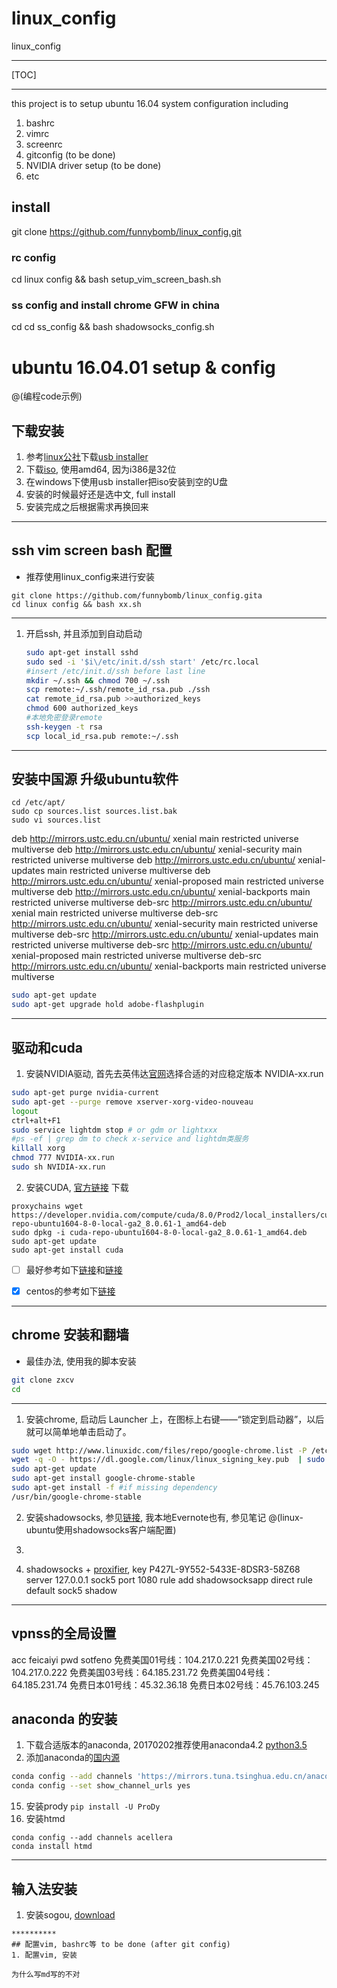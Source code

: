# linux_config
linux_config

***
[TOC]

***

this project is to setup ubuntu 16.04 system configuration
including
1. bashrc
2. vimrc
3. screenrc
4. gitconfig (to be done)
5. NVIDIA driver setup (to be done)
6. etc

## install

git clone https://github.com/funnybomb/linux_config.git

### rc config
cd linux config && bash setup_vim_screen_bash.sh

### ss config and install chrome GFW in china
cd cd ss_config && bash shadowsocks_config.sh


# ubuntu 16.04.01 setup & config

@(编程code示例)

## 下载安装
1. 参考[linux公社](http://www.linuxidc.com/Linux/2016-04/130520.htm)下载[usb installer](https://www.pendrivelinux.com/universal-usb-installer-easy-as-1-2-3/)
2. 下载[iso](http://mirrors.163.com/ubuntu-releases/16.04.1/), 使用amd64, 因为i386是32位
3. 在windows下使用usb installer把iso安装到空的U盘
4. 安装的时候最好还是选中文, full install
5. 安装完成之后根据需求再换回来

***
## ssh vim screen bash 配置

*  推荐使用linux_config来进行安装

```
git clone https://github.com/funnybomb/linux_config.gita 
cd linux config && bash xx.sh
```
	

***

1. 开启ssh, 并且添加到自动启动

	```bash
	sudo apt-get install sshd
	sudo sed -i '$i\/etc/init.d/ssh start' /etc/rc.local
	#insert /etc/init.d/ssh before last line
	mkdir ~/.ssh && chmod 700 ~/.ssh
	scp remote:~/.ssh/remote_id_rsa.pub ./ssh
	cat remote_id_rsa.pub >>authorized_keys
	chmod 600 authorized_keys
	#本地免密登录remote
	ssh-keygen -t rsa
	scp local_id_rsa.pub remote:~/.ssh
	```
***
## 安装中国源 升级ubuntu软件  
```
cd /etc/apt/
sudo cp sources.list sources.list.bak
sudo vi sources.list
```

deb http://mirrors.ustc.edu.cn/ubuntu/ xenial main restricted universe multiverse
deb http://mirrors.ustc.edu.cn/ubuntu/ xenial-security main restricted universe multiverse
deb http://mirrors.ustc.edu.cn/ubuntu/ xenial-updates main restricted universe multiverse
deb http://mirrors.ustc.edu.cn/ubuntu/ xenial-proposed main restricted universe multiverse
deb http://mirrors.ustc.edu.cn/ubuntu/ xenial-backports main restricted universe multiverse
deb-src http://mirrors.ustc.edu.cn/ubuntu/ xenial main restricted universe multiverse
deb-src http://mirrors.ustc.edu.cn/ubuntu/ xenial-security main restricted universe multiverse
deb-src http://mirrors.ustc.edu.cn/ubuntu/ xenial-updates main restricted universe multiverse
deb-src http://mirrors.ustc.edu.cn/ubuntu/ xenial-proposed main restricted universe multiverse
deb-src http://mirrors.ustc.edu.cn/ubuntu/ xenial-backports main restricted universe multiverse


```bash
sudo apt-get update
sudo apt-get upgrade hold adobe-flashplugin
```

****

## 驱动和cuda
1. 安装NVIDIA驱动, 首先去英伟达[官网](http://www.geforce.com/drivers)选择合适的对应稳定版本 NVIDIA-xx.run
```bash
sudo apt-get purge nvidia-current
sudo apt-get --purge remove xserver-xorg-video-nouveau
logout
ctrl+alt+F1
sudo service lightdm stop # or gdm or lightxxx
#ps -ef | grep dm to check x-service and lightdm类服务 
killall xorg
chmod 777 NVIDIA-xx.run
sudo sh NVIDIA-xx.run
```
2. 安装CUDA, [官方链接](https://developer.nvidia.com/cuda-downloads)
下载
```
proxychains wget https://developer.nvidia.com/compute/cuda/8.0/Prod2/local_installers/cuda-repo-ubuntu1604-8-0-local-ga2_8.0.61-1_amd64-deb
sudo dpkg -i cuda-repo-ubuntu1604-8-0-local-ga2_8.0.61-1_amd64.deb
sudo apt-get update
sudo apt-get install cuda
```

- [ ] 最好参考如下[链接](https://gist.github.com/wangruohui/df039f0dc434d6486f5d4d098aa52d07)和[链接](https://devtalk.nvidia.com/default/topic/907218/how-to-disable-nouveau-driver-to-install-nvidia-drivers-distribution-kali-linux-2-0/)

- [x] centos的参考如下[链接](https://aspratyush.wordpress.com/2012/06/29/revisiting-nvidia-driver-and-cuda-toolkit-install-in-fedoa-17-centos-6/)
 
*** 
## chrome 安装和翻墙
* 最佳办法, 使用我的脚本安装
```bash
git clone zxcv
cd 
```

***

1. 安装chrome, 启动后 Launcher 上，在图标上右键——“锁定到启动器”，以后就可以简单地单击启动了。
```bash
sudo wget http://www.linuxidc.com/files/repo/google-chrome.list -P /etc/apt/sources.list.d/
wget -q -O - https://dl.google.com/linux/linux_signing_key.pub  | sudo apt-key add -
sudo apt-get update
sudo apt-get install google-chrome-stable
sudo apt-get install -f #if missing dependency
/usr/bin/google-chrome-stable
```
2. 安装shadowsocks, 参见[链接](https://aitanlu.com/ubuntu-shadowsocks-ke-hu-duan-pei-zhi.html), 我本地Evernote也有, 参见笔记 @(linux-ubuntu使用shadowsocks客户端配置)
3. ```sudo apt-get install proxychains
3. shadowsocks + [proxifier](https://www.proxifier.site/Proxifier-course/), key P427L-9Y552-5433E-8DSR3-58Z68
	server 127.0.0.1 sock5 port 1080
	rule add shadowsocksapp direct
	rule default                        sock5 shadow

******
## vpnss的全局设置
acc feicaiyi  pwd  sotfeno
免费美国01号线：104.217.0.221
免费美国02号线：104.217.0.222
免费美国03号线：64.185.231.72
免费美国04号线：64.185.231.74
免费日本01号线：45.32.36.18
免费日本02号线：45.76.103.245

## anaconda 的安装
1. 下载合适版本的anaconda, 20170202推荐使用anaconda4.2 [python3.5](https://repo.continuum.io/archive/Anaconda3-4.2.0-Linux-x86_64.sh)
2. 添加anaconda的[国内源](http://www.voidcn.com/blog/huludan/article/p-6222240.html)
```bash
conda config --add channels 'https://mirrors.tuna.tsinghua.edu.cn/anaconda/pkgs/free/'
conda config --set show_channel_urls yes
```
15. 安装prody ```pip install -U ProDy```
16. 安装htmd 
```
conda config --add channels acellera
conda install htmd
```
****
## 输入法安装
1. 安装sogou,  [download](http://pinyin.sogou.com/linux/?r=pinyin)
```
**********
## 配置vim, bashrc等 to be done (after git config)
1. 配置vim, 安装 

为什么写md写的不对

